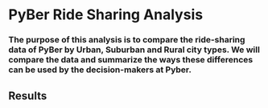 # PyBer Ride Sharing Analysis

### The purpose of this analysis is to compare the ride-sharing data of PyBer by Urban, Suburban and Rural city types. We will compare the data and summarize the ways these differences can be used by the decision-makers at Pyber.

## Results

#### 

